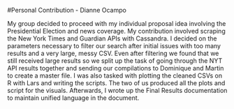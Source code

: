 #Personal Contribution - Dianne Ocampo

My group decided to proceed with my individual proposal idea involving the Presidential Election and news coverage. My contribution involved
scraping the New York Times and Guardian APIs with Cassandra. I decided on the parameters necessary to filter our search after initial issues with too many results and a very large, messy CSV.
Even after filtering we found that we still received large results so we split up the task of going through the NYT API results together and sending our compilations to Dominique and Martin to create a master file.
I was also tasked with plotting the cleaned CSVs on R with Lars and writing the scripts. The two of us produced all the plots and script for the visuals. Afterwards, I wrote up the Final Results documentation to maintain unified language in the document.

